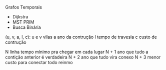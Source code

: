 Grafos Temporais

- Dijkstra
- MST PRIM
- Busca Binária

(u, v, a, l, c):
u e v vilas
a ano da contrução
l tempo de travesia
c custo de contrução

N linha tempo mínimo pra chegar em cada lugar
N + 1 ano que tudo a contição anterior é verdadeira
N  + 2 ano que tudo vira conexo
N + 3 menor custo para conectar todo reinmo